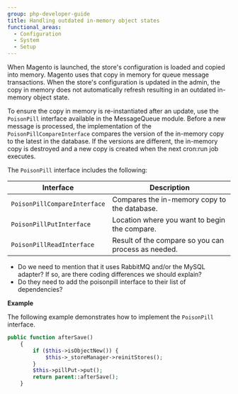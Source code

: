 ```yaml
---
group: php-developer-guide
title: Handling outdated in-memory object states
functional_areas:
  - Configuration
  - System
  - Setup
---
```


When Magento is launched, the store's configuration is loaded and copied into memory. Magento uses that copy in memory for queue message transactions. When the store's configuration is updated in the admin, the copy in memory does not automatically refresh resulting in an outdated in-memory object state.

To ensure the copy in memory is re-instantiated after an update, use the `PoisonPill` interface available in the MessageQueue module. Before a new message is processed, the implementation of the `PoisonPillCompareInterface` compares the version of the in-memory copy to the latest in the database. If the versions are different, the in-memory copy is destroyed and a new copy is created when the next cron:run job executes.

The `PoisonPill` interface includes the following:

Interface | Description
--- | ---
`PoisonPillCompareInterface` | Compares the in-memory copy to the database.
`PoisonPillPutInterface` | Location where you want to begin the compare.
`PoisonPillReadInterface` | Result of the compare so you can process as needed.

- Do we need to mention that it uses RabbitMQ and/or the MySQL adapter? If so, are there coding differences we should explain?
- Do they need to add the poisonpill interface to their list of dependencies?


**Example**

The following example demonstrates how to implement the `PoisonPill` interface.

``` php
public function afterSave()
    {
        if ($this->isObjectNew()) {
            $this->_storeManager->reinitStores();
        }
        $this->pillPut->put();
        return parent::afterSave();
    }
```